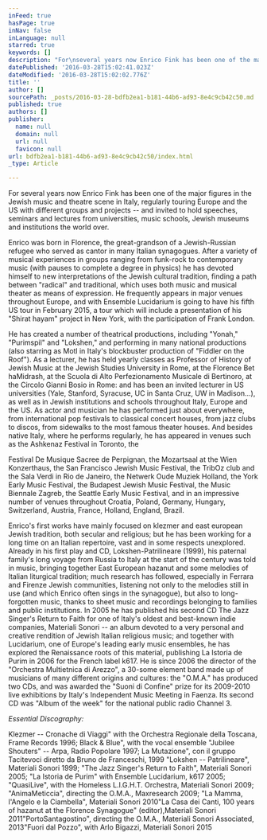 ```yaml
---
inFeed: true
hasPage: true
inNav: false
inLanguage: null
starred: true
keywords: []
description: "For\nseveral years now Enrico Fink has been one of the major figures in\nthe Jewish music and theatre scene in Italy, regularly touring Europe\nand the US with different groups and projects – and invited to hold\nspeeches, seminars and lectures from universities, music schools,\nJewish museums and institutions the world over. "
datePublished: '2016-03-28T15:02:41.023Z'
dateModified: '2016-03-28T15:02:02.776Z'
title: ''
author: []
sourcePath: _posts/2016-03-28-bdfb2ea1-b181-44b6-ad93-8e4c9cb42c50.md
published: true
authors: []
publisher:
  name: null
  domain: null
  url: null
  favicon: null
url: bdfb2ea1-b181-44b6-ad93-8e4c9cb42c50/index.html
_type: Article

---
```

For
several years now Enrico Fink has been one of the major figures in
the Jewish music and theatre scene in Italy, regularly touring Europe
and the US with different groups and projects -- and invited to hold
speeches, seminars and lectures from universities, music schools,
Jewish museums and institutions the world over. 

Enrico was
born in Florence, the great-grandson of a Jewish-Russian refugee who
served as cantor in many Italian synagogues. After a variety of
musical experiences in groups ranging from funk-rock to contemporary
music (with pauses to complete a degree in physics) he has devoted
himself to new interpretations of the Jewish cultural tradition,
finding a path between "radical" and traditional, which
uses both music and musical theater as means of expression. He
frequently appears in major venues throughout Europe, and with
Ensemble Lucidarium is going to have his fifth US tour in February
2015, a tour which will include a presentation of his "Shirat
hayam" project in New York, with the participation of Frank London.

He
has created a number of theatrical productions, including "Yonah,"
"Purimspil" and "Lokshen," and performing in many
national productions (also starring as Motl in Italy's blockbuster
production of "Fiddler on the Roof"). As a lecturer, he has
held yearly classes as Professor of History of Jewish Music at the
Jewish Studies University in Rome, at the Florence Bet haMidrash, at
the Scuola di Alto Perfezionamento Musicale di Bertinoro, at the
Circolo Gianni Bosio in Rome: and has been an invited lecturer in US
universities (Yale, Stanford, Syracuse, UC in Santa Cruz, UW in
Madison...), as well as in Jewish institutions and schools throughout
Italy, Europe and the US. As actor and musician he has performed just
about everywhere, from international pop festivals to classical
concert houses, from jazz clubs to discos, from sidewalks to the most
famous theater houses. And besides native Italy, where he performs
regularly, he has appeared in venues such as the Ashkenaz Festival in
Toronto, the 

Festival
De Musique Sacree de Perpignan, the Mozartsaal at the Wien
Konzerthaus, the San Francisco Jewish Music Festival, the TribOz club
and the Sala Verdi in Rio de Janeiro, the Netwerk Oude Muziek
Holland, the York Early Music Festival, the Budapest Jewish Music
Festival, the Music Biennale Zagreb, the Seattle Early Music
Festival, and in an impressive number of venues throughout Croatia,
Poland, Germany, Hungary, Switzerland, Austria, France, Holland,
England, Brazil.

Enrico's
first works have mainly focused on klezmer and east european Jewish
tradition, both secular and religious; but he has been working for a
long time on an Italian repertoire, vast and in some respects
unexplored. Already in his first play and CD, Lokshen-Patrilineare
(1999), his paternal family's long voyage from Russia to Italy at the
start of the century was told in music, bringing together East
European hazanut and some melodies of Italian liturgical tradition;
much research has followed, especially in Ferrara and Firenze Jewish
communities, listening not only to the melodies still in use (and
which Enrico often sings in the synagogue), but also to
long-forgotten music, thanks to sheet music and recordings belonging
to families and public institutions. In 2005 he has published his
second CD The Jazz Singer's Return to Faith for one of Italy's
oldest and best-known indie companies, Materiali Sonori -- an album
devoted to a very personal and creative rendition of Jewish Italian
religious music; and together with Lucidarium, one of Europe's
leading early music ensembles, he has explored the Renaissance roots
of this material, publishing La Istoria de Purim in 2006 for the
French label k617\. He is since 2006 the director of the "Orchestra
Multietnica di Arezzo", a 30-some element band made up of
musicians of many different origins and cultures: the "O.M.A."
has produced two CDs, and was awarded the "Suoni di Confine"
prize for its 2009-2010 live exhibitions by Italy's Independent
Music Meeting in Faenza. Its second CD was "Album of the week"
for the national public radio Channel 3\.

_Essential
Discography:_

Klezmer --
Cronache di Viaggi" with the Orchestra Regionale della Toscana,
Frame Records 1996; Black &
Blue", with the vocal ensemble "Jubilee Shouters" -- Arpa,
Radio Popolare 1997; La
Mutazione", con il gruppo Tacitevoci diretto da Bruno de
Franceschi, 1999 "Lokshen --
Patrilineare", Materiali Sonori 1999; "The Jazz Singer's
Return to Faith", Materiali Sonori 2005; "La Istoria de
Purim" with Ensemble Lucidarium, k617 2005; "QuasiLive",
with the Homeless L.I.G.H.T. Orchestra, Materiali Sonori 2009; "AnimaMeticcia",
directing the O.M.A., Maxresearch 2009; "La Mamma,
l'Angelo e la Ciambella", Materiali Sonori 2010"La Casa dei
Canti, 100 years of hazanut at the Florence Synagogue"
(editor),Materiali Sonori 2011"PortoSantagostino",
directing the O.M.A., Materiali Sonori Associated, 2013"Fuori dal
Pozzo", with Arlo Bigazzi, Materiali Sonori 2015